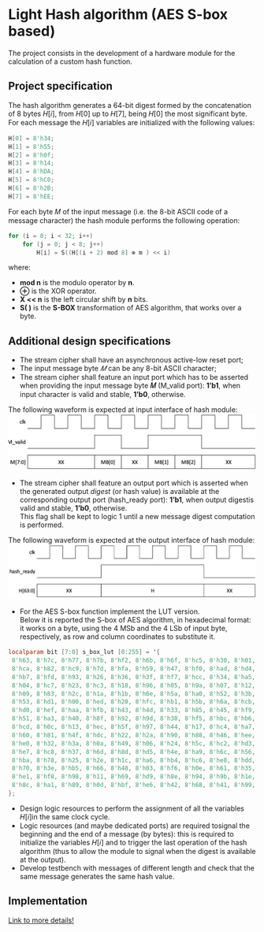 # Light Hash algorithm (AES S-box based) #

The project consists in the development of a hardware module for the calculation of a custom hash function.

## Project specification ##

The hash algorithm generates a 64-bit digest formed by the concatenation of 8 bytes 𝐻[𝑖], from 𝐻[0] up to 𝐻[7], being 𝐻[0] the most significant byte. \
For each message the 𝐻[𝑖] variables are initialized with the following values:

```verilog
H[0] = 8'h34;
H[1] = 8'h55;
H[2] = 8'h0f;
H[3] = 8'h14;
H[4] = 8'hDA;
H[5] = 8'hC0;
H[6] = 8'h2B;
H[7] = 8'hEE;
```

For each byte 𝑀 of the input message (i.e. the 8-bit ASCII code of a message character) the hash module performs the following operation:

```verilog
for (i = 0; i < 32; i++)
    for (j = 0; j < 8; j++)
        H[i] = S((H[(i + 2) mod 8] ⊕ m ) << i)
```

where:

* **mod n** is the modulo operator by **n**.
* **⊕** is the XOR operator.
* **X << n** is the left circular shift by **n** bits.
* **S( )** is the **S-BOX** transformation of AES algorithm, that works over a byte.

## Additional design specifications ##

* The stream cipher shall have an asynchronous active-low reset port;
* The input message byte *𝑀* can be any 8-bit ASCII character;
* The  stream  cipher  shall  feature  an  input  port  which  has  to  be  asserted  when  providing  the input message byte **𝑀** (M_valid port): **1’b1**, when input character is valid and stable, **1’b0**, otherwise.

The following waveform is expected at input interface of hash module:
![Input](https://github.com/fedehsq/light_hash_algorithm_aes_sbox/blob/master/screens/input.png)

* The stream cipher shall feature an output port which is asserted when the generated output *digest* (or hash value) is available at the corresponding output port (hash_ready port): **1’b1**, when output digestis valid and stable, **1’b0**, otherwise. \
This flag shall be kept to logic 1 until a new message digest computation  is  performed.

The  following  waveform  is  expected  at  the  output  interface  of hash module:
![Output](https://github.com/fedehsq/light_hash_algorithm_aes_sbox/blob/master/screens/output.png)

* For the  AES  S-box  function  implement  the  LUT  version. \
Below it is reported the S-box of AES algorithm, in hexadecimal format: it works on a byte, using the 4 MSb and the 4 LSb of input byte, respectively, as row and column coordinates to substitute it.

```verilog
localparam bit [7:0] s_box_lut [0:255] = '{
 8'h63, 8'h7c, 8'h77, 8'h7b, 8'hf2, 8'h6b, 8'h6f, 8'hc5, 8'h30, 8'h01, 8'h67, 8'h2b, 8'hfe, 8'hd7, 8'hab, 8'h76,
 8'hca, 8'h82, 8'hc9, 8'h7d, 8'hfa, 8'h59, 8'h47, 8'hf0, 8'had, 8'hd4, 8'ha2, 8'haf, 8'h9c, 8'ha4, 8'h72, 8'hc0,
 8'hb7, 8'hfd, 8'h93, 8'h26, 8'h36, 8'h3f, 8'hf7, 8'hcc, 8'h34, 8'ha5, 8'he5, 8'hf1, 8'h71, 8'hd8, 8'h31, 8'h15,
 8'h04, 8'hc7, 8'h23, 8'hc3, 8'h18, 8'h96, 8'h05, 8'h9a, 8'h07, 8'h12, 8'h80, 8'he2, 8'heb, 8'h27, 8'hb2, 8'h75,
 8'h09, 8'h83, 8'h2c, 8'h1a, 8'h1b, 8'h6e, 8'h5a, 8'ha0, 8'h52, 8'h3b, 8'hd6, 8'hb3, 8'h29, 8'he3, 8'h2f, 8'h84,
 8'h53, 8'hd1, 8'h00, 8'hed, 8'h20, 8'hfc, 8'hb1, 8'h5b, 8'h6a, 8'hcb, 8'hbe, 8'h39, 8'h4a, 8'h4c, 8'h58, 8'hcf,
 8'hd0, 8'hef, 8'haa, 8'hfb, 8'h43, 8'h4d, 8'h33, 8'h85, 8'h45, 8'hf9, 8'h02, 8'h7f, 8'h50, 8'h3c, 8'h9f, 8'ha8,
 8'h51, 8'ha3, 8'h40, 8'h8f, 8'h92, 8'h9d, 8'h38, 8'hf5, 8'hbc, 8'hb6, 8'hda, 8'h21, 8'h10, 8'hff, 8'hf3, 8'hd2,
 8'hcd, 8'h0c, 8'h13, 8'hec, 8'h5f, 8'h97, 8'h44, 8'h17, 8'hc4, 8'ha7, 8'h7e, 8'h3d, 8'h64, 8'h5d, 8'h19, 8'h73,
 8'h60, 8'h81, 8'h4f, 8'hdc, 8'h22, 8'h2a, 8'h90, 8'h88, 8'h46, 8'hee, 8'hb8, 8'h14, 8'hde, 8'h5e, 8'h0b, 8'hdb,
 8'he0, 8'h32, 8'h3a, 8'h0a, 8'h49, 8'h06, 8'h24, 8'h5c, 8'hc2, 8'hd3, 8'hac, 8'h62, 8'h91, 8'h95, 8'he4, 8'h79,
 8'he7, 8'hc8, 8'h37, 8'h6d, 8'h8d, 8'hd5, 8'h4e, 8'ha9, 8'h6c, 8'h56, 8'hf4, 8'hea, 8'h65, 8'h7a, 8'hae, 8'h08,
 8'hba, 8'h78, 8'h25, 8'h2e, 8'h1c, 8'ha6, 8'hb4, 8'hc6, 8'he8, 8'hdd, 8'h74, 8'h1f, 8'h4b, 8'hbd, 8'h8b, 8'h8a,
 8'h70, 8'h3e, 8'hb5, 8'h66, 8'h48, 8'h03, 8'hf6, 8'h0e, 8'h61, 8'h35, 8'h57, 8'hb9, 8'h86, 8'hc1, 8'h1d, 8'h9e,
 8'he1, 8'hf8, 8'h98, 8'h11, 8'h69, 8'hd9, 8'h8e, 8'h94, 8'h9b, 8'h1e, 8'h87, 8'he9, 8'hce, 8'h55, 8'h28, 8'hdf,
 8'h8c, 8'ha1, 8'h89, 8'h0d, 8'hbf, 8'he6, 8'h42, 8'h68, 8'h41, 8'h99, 8'h2d, 8'h0f, 8'hb0, 8'h54, 8'hbb, 8'h16
};
```

* Design logic resources to perform the assignment of all the variables 𝐻[𝑖]in the same clock cycle.
* Logic resources (and maybe dedicated ports) are required tosignal the beginning and the end of a message (by bytes): this is required to initialize the variables 𝐻[𝑖] and to trigger the last operation of the hash algorithm (thus to allow the module to signal when the digest is available at the output).
* Develop testbench with messages of different length and check  that  the same message  generates the same hash value.

## Implementation ##

[Link to more details!](https://github.com/fedehsq/light_hash_algorithm_aes_sbox/blob/master/light_hash)
